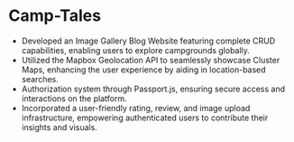 # Camp-Tales
- Developed an Image Gallery Blog Website featuring complete CRUD capabilities, enabling users to explore campgrounds globally.
- Utilized the Mapbox Geolocation API to seamlessly showcase Cluster Maps, enhancing the user experience by aiding in location-based searches.
- Authorization system through Passport.js, ensuring secure access and interactions on the platform.
- Incorporated a user-friendly rating, review, and image upload infrastructure, empowering authenticated users to contribute their insights and visuals.
